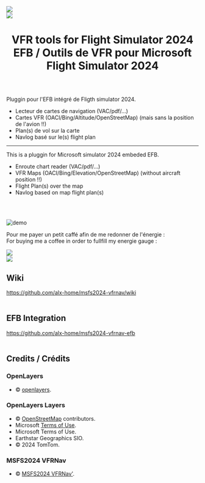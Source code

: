 [<img src="https://liberapay.com/assets/widgets/donate.svg">](https://liberapay.com/alex-home/donate) \
[<img src="https://img.shields.io/liberapay/goal/alex-home.svg?logo=liberapay">](https://liberapay.com/alex-home/donate) 
# <p align="center">VFR tools for Flight Simulator 2024 EFB / Outils de VFR pour Microsoft Flight Simulator 2024</p>
<br>
<br> 
Pluggin pour l'EFB intégré de Fligth simulator 2024.

- Lecteur de cartes de navigation (VAC/pdf/...)
- Cartes VFR (OACI/Bing/Altitude/OpenStreetMap) (mais sans la position de l'avion !!)
- Plan(s) de vol sur la carte
- Navlog basé sur le(s) flight plan
___
This is a pluggin for Microsoft simulator 2024 embeded EFB.

- Enroute chart reader (VAC/pdf/...)
- VFR Maps (OACI/Bing/Elevation/OpenStreetMap) (without aircraft position !!)
- Flight Plan(s) over the map
- Navlog based on map flight plan(s)
<br>
<br> 

![demo](https://github.com/user-attachments/assets/ac67060b-d26c-40d1-b385-e11fa8e43bbc) 

Pour me payer un petit caffé afin de me redonner de l'énergie : \
For buying me a coffee in order to fullfill my energie gauge :

[<img src="https://liberapay.com/assets/widgets/donate.svg">](https://liberapay.com/alex-home/donate) \
[<img src="https://img.shields.io/liberapay/goal/alex-home.svg?logo=liberapay">](https://liberapay.com/alex-home/donate) 


## Wiki

https://github.com/alx-home/msfs2024-vfrnav/wiki
<br>
<br> 

## EFB Integration
https://github.com/alx-home/msfs2024-vfrnav-efb
<br>
<br> 

## Credits / Crédits

### OpenLayers 
- © <a href="https://github.com/openlayers/openlayers/blob/main/LICENSE.md" target="_blank">openlayers</a>. 

### OpenLayers Layers 
- © <a href="https://www.openstreetmap.org/copyright" target="_blank">OpenStreetMap</a> contributors. 
- Microsoft <a className="ol-attribution-bing-tos" href="https://www.microsoft.com/maps/product/terms.html" target="_blank">Terms of Use</a>. 
- Microsoft Terms of Use. 
- Earthstar Geographics SIO. 
- © 2024 TomTom. 

### MSFS2024 VFRNav 
- © <a href="https://github.com/alx-home/msfs2024-vfrnav/blob/master/LICENSE" target="_blank">MSFS2024 VFRNav&apos;</a>. 
